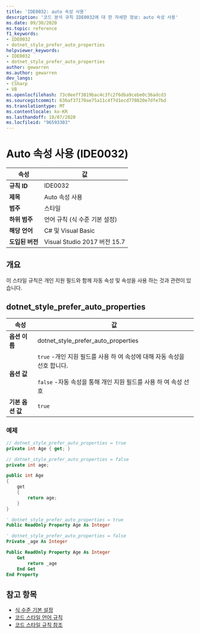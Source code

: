 ```yaml
---
title: 'IDE0032: auto 속성 사용'
description: '코드 분석 규칙 IDE0032에 대 한 자세한 정보: auto 속성 사용'
ms.date: 09/30/2020
ms.topic: reference
f1_keywords:
- IDE0032
- dotnet_style_prefer_auto_properties
helpviewer_keywords:
- IDE0032
- dotnet_style_prefer_auto_properties
author: gewarren
ms.author: gewarren
dev_langs:
- CSharp
- VB
ms.openlocfilehash: 73c0eeff3819bac4c3fc2f6dba9cebe0c36adcd3
ms.sourcegitcommit: 636af37170ae75a11c4f7d1ecd770820e7dfe7bd
ms.translationtype: MT
ms.contentlocale: ko-KR
ms.lasthandoff: 10/07/2020
ms.locfileid: "96593303"
---
```

# <a name="use-auto-property-ide0032"></a>Auto 속성 사용 (IDE0032)

|속성|값|
|-|-|
| **규칙 ID** | IDE0032 |
| **제목** | Auto 속성 사용 |
| **범주** | 스타일 |
| **하위 범주** | 언어 규칙 (식 수준 기본 설정) |
| **해당 언어** | C# 및 Visual Basic |
| **도입된 버전** | Visual Studio 2017 버전 15.7 |

## <a name="overview"></a>개요

이 스타일 규칙은 개인 지원 필드와 함께 자동 속성 및 속성을 사용 하는 것과 관련이 있습니다.

## <a name="dotnet_style_prefer_auto_properties"></a>dotnet_style_prefer_auto_properties

|속성|값|
|-|-|
| **옵션 이름** | dotnet_style_prefer_auto_properties
| **옵션 값** | `true` -개인 지원 필드를 사용 하 여 속성에 대해 자동 속성을 선호 합니다.<br /><br />`false` -자동 속성을 통해 개인 지원 필드를 사용 하 여 속성 선호 |
| **기본 옵션 값** | `true` |

### <a name="example"></a>예제

```csharp
// dotnet_style_prefer_auto_properties = true
private int Age { get; }

// dotnet_style_prefer_auto_properties = false
private int age;

public int Age
{
    get
    {
        return age;
    }
}
```

```vb
' dotnet_style_prefer_auto_properties = true
Public ReadOnly Property Age As Integer

' dotnet_style_prefer_auto_properties = false
Private _age As Integer

Public ReadOnly Property Age As Integer
    Get
        return _age
    End Get
End Property
```

## <a name="see-also"></a>참고 항목

- [식 수준 기본 설정](expression-level-preferences.md)
- [코드 스타일 언어 규칙](language-rules.md)
- [코드 스타일 규칙 참조](index.md)

